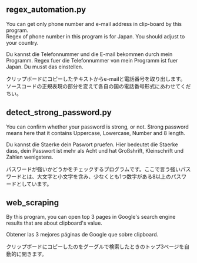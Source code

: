 ## regex_automation.py
You can get only phone number and e-mail address in clip-board by this program.  
Regex of phone number in this program is for Japan. You should adjust to your country.

Du kannst die Telefonnummer und die E-mail bekommen durch mein Programm.
Regex fuer die Telefonnummer von mein Programm ist fuer Japan. Du musst das einstellen.

クリップボードにコピーしたテキストからe-mailと電話番号を取り出します。
ソースコードの正規表現の部分を変えて各自の国の電話番号形式にあわせてくだちい。

## detect_strong_password.py
You can confirm whether your password is strong, or not. Strong password means here that it contains Uppercase, Lowercase, Number and 8 length.  

Du kannst die Staerke dein Paswort pruefen. Hier bedeutet die Staerke dass, dein Passwort ist mehr als Acht und hat Großshrift, Kleinschrift und Zahlen wenigstens. 

パスワードが強いかどうかをチェックするプログラムです。ここで言う強いパスワードとは、大文字と小文字を含み、少なくとも1つ数字がある8以上のパスワードとしています。

## web_scraping
By this program, you can open top 3 pages in Google's search engine results that are about clipboard's value.

Obtener las 3 mejores páginas de Google que sobre clipboard.

クリップボードにコピーしたのをグーグルで検索したときのトップ3ページを自動的に開きます。
